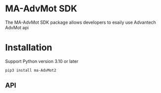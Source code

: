 # MA-AdvMot SDK
The MA-AdvMot SDK package allows developers to esaily use Advantech AdvMot api

# Installation
Support Python version 3.10 or later
```
pip3 install ma-AdvMot2
```

## API
